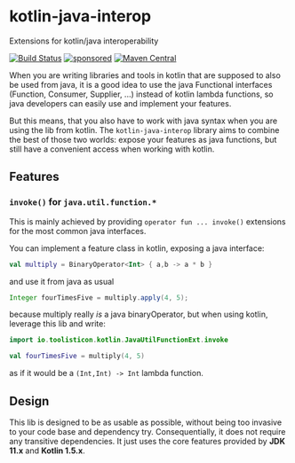 # kotlin-java-interop

Extensions for kotlin/java interoperability

[![Build Status](https://github.com/toolisticon/kotlin-java-interop/workflows/Development%20branches/badge.svg)](https://github.com/toolisticon/kotlin-java-interop/actions)
[![sponsored](https://img.shields.io/badge/sponsoredBy-Holisticon-RED.svg)](https://holisticon.de/)
[![Maven Central](https://maven-badges.herokuapp.com/maven-central/io.toolisticon.kotlin/kotlin-java-interopt-bom/badge.svg)](https://maven-badges.herokuapp.com/maven-central/io.toolisticon.kotlin/kotlin-java-interopt)

When you are writing libraries and tools in kotlin that are supposed to also be used from java, it is a good idea to use the java Functional interfaces (Function, Consumer, Supplier, ...) instead of kotlin lambda functions, so java developers can easily use and implement your features.

But this means, that you also have to work with java syntax when you are using the lib from kotlin. The `kotlin-java-interop` library aims to combine the best of those two worlds: expose your features as java functions, but still have a convenient access when working with kotlin.

## Features

### `invoke()` for `java.util.function.*`

This is mainly achieved by providing `operator fun ... invoke()` extensions for the most common java interfaces.

You can implement a feature class in kotlin, exposing a java interface:

```kotlin
val multiply = BinaryOperator<Int> { a,b -> a * b }
```

and use it from java as usual

```java
Integer fourTimesFive = multiply.apply(4, 5); 
```

because multiply really _is_ a java binaryOperator, but when using kotlin, leverage this lib and write:

```kotlin
import io.toolisticon.kotlin.JavaUtilFunctionExt.invoke

val fourTimesFive = multiply(4, 5) 
```

as if it would be a `(Int,Int) -> Int` lambda function.

## Design

This lib is designed to be as usable as possible, without being too invasive to your code base and dependency try. Consequentially, it does not require any transitive dependencies.
It just uses the core features provided by **JDK 11.x** and **Kotlin 1.5.x**.
